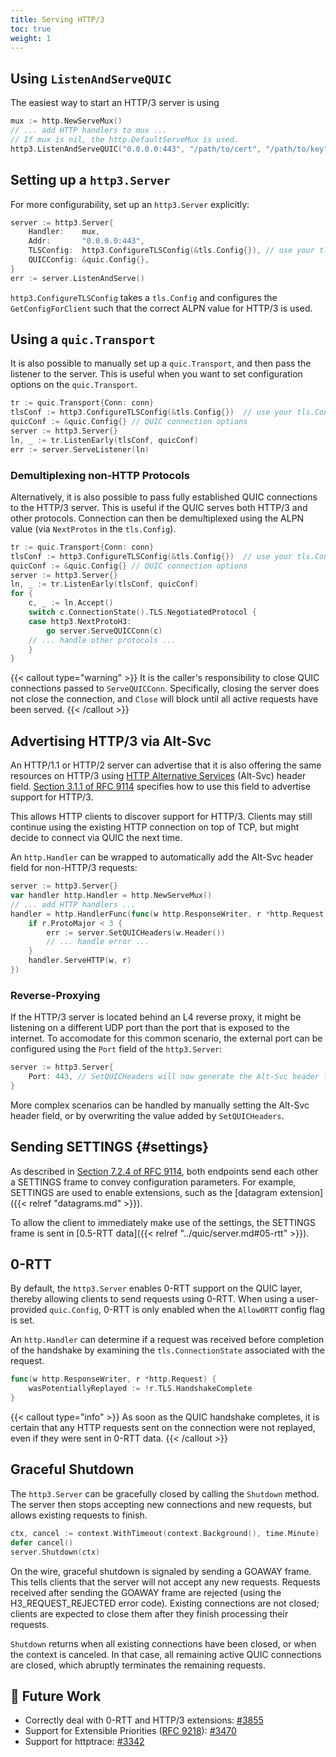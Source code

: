 ```yaml
---
title: Serving HTTP/3
toc: true
weight: 1
---
```


## Using `ListenAndServeQUIC`

The easiest way to start an HTTP/3 server is using
```go
mux := http.NewServeMux()
// ... add HTTP handlers to mux ...
// If mux is nil, the http.DefaultServeMux is used.
http3.ListenAndServeQUIC("0.0.0.0:443", "/path/to/cert", "/path/to/key", mux)
```

## Setting up a `http3.Server`

For more configurability, set up an `http3.Server` explicitly:
```go
server := http3.Server{
	Handler:    mux,
	Addr:       "0.0.0.0:443",
	TLSConfig:  http3.ConfigureTLSConfig(&tls.Config{}), // use your tls.Config here
	QUICConfig: &quic.Config{},
}
err := server.ListenAndServe()
```

`http3.ConfigureTLSConfig` takes a `tls.Config` and configures the `GetConfigForClient` such that the correct ALPN value for HTTP/3 is used.

## Using a `quic.Transport`

It is also possible to manually set up a `quic.Transport`, and then pass the listener to the server. This is useful when you want to set configuration options on the `quic.Transport`.
```go
tr := quic.Transport{Conn: conn}
tlsConf := http3.ConfigureTLSConfig(&tls.Config{})  // use your tls.Config here
quicConf := &quic.Config{} // QUIC connection options
server := http3.Server{}
ln, _ := tr.ListenEarly(tlsConf, quicConf)
err := server.ServeListener(ln)
```

### Demultiplexing non-HTTP Protocols

Alternatively, it is also possible to pass fully established QUIC connections to the HTTP/3 server. This is useful if the QUIC serves both HTTP/3 and other protocols. Connection can then be demultiplexed using the ALPN value (via `NextProtos` in the `tls.Config`).
```go
tr := quic.Transport{Conn: conn}
tlsConf := http3.ConfigureTLSConfig(&tls.Config{})  // use your tls.Config here
quicConf := &quic.Config{} // QUIC connection options
server := http3.Server{}
ln, _ := tr.ListenEarly(tlsConf, quicConf)
for {
	c, _ := ln.Accept()
	switch c.ConnectionState().TLS.NegotiatedProtocol {
	case http3.NextProtoH3:
		go server.ServeQUICConn(c) 
	// ... handle other protocols ...  
	}
}
```

{{< callout type="warning" >}}
  It is the caller's responsibility to close QUIC connections passed to `ServeQUICConn`. Specifically, closing the server does not close the connection, and `Close` will block until all active requests have been served.
{{< /callout >}}

## Advertising HTTP/3 via Alt-Svc

An HTTP/1.1 or HTTP/2 server can advertise that it is also offering the same resources on HTTP/3 using [HTTP Alternative Services](https://datatracker.ietf.org/doc/html/rfc7838#section-3) (Alt-Svc) header field. [Section 3.1.1 of RFC 9114](https://datatracker.ietf.org/doc/html/rfc9114#section-3.1.1) specifies how to use this field to advertise support for HTTP/3.

This allows HTTP clients to discover support for HTTP/3. Clients may still continue using the existing HTTP connection on top of TCP, but might decide to connect via QUIC the next time.

An `http.Handler` can be wrapped to automatically add the Alt-Svc header field for non-HTTP/3 requests:
```go
server := http3.Server{}
var handler http.Handler = http.NewServeMux()
// ... add HTTP handlers ...
handler = http.HandlerFunc(func(w http.ResponseWriter, r *http.Request) {
	if r.ProtoMajor < 3 {
		err := server.SetQUICHeaders(w.Header())
		// ... handle error ...
	}
	handler.ServeHTTP(w, r)
})
```

### Reverse-Proxying

If the HTTP/3 server is located behind an L4 reverse proxy, it might be listening on a different UDP port than the port that is exposed to the internet. To accomodate for this common scenario, the external port can be configured using the `Port` field of the `http3.Server`:
```go
server := http3.Server{
	Port: 443, // SetQUICHeaders will now generate the Alt-Svc header for port 443
}
```

More complex scenarios can be handled by manually setting the Alt-Svc header field, or by overwriting the value added by `SetQUICHeaders`.

## Sending SETTINGS {#settings}

As described in [Section 7.2.4 of RFC 9114](https://datatracker.ietf.org/doc/html/rfc9114#section-7.2.4), both endpoints send each other a SETTINGS frame to convey configuration parameters. For example, SETTINGS are used to enable extensions, such as the [datagram extension]({{< relref "datagrams.md" >}}).

To allow the client to immediately make use of the settings, the SETTINGS frame is sent in [0.5-RTT data]({{< relref "../quic/server.md#05-rtt" >}}).

## 0-RTT

By default, the `http3.Server` enables 0-RTT support on the QUIC layer, thereby allowing clients to send requests using 0-RTT. When using a user-provided `quic.Config`, 0-RTT is only enabled when the `Allow0RTT` config flag is set.

An `http.Handler` can determine if a request was received before completion of the handshake by examining the `tls.ConnectionState` associated with the request.
```go
func(w http.ResponseWriter, r *http.Request) {
	wasPotentiallyReplayed := !r.TLS.HandshakeComplete
}
```

{{< callout type="info" >}}
  As soon as the QUIC handshake completes, it is certain that any HTTP requests sent on the connection were not replayed, even if they were sent in 0-RTT data.
{{< /callout >}}

## Graceful Shutdown

The `http3.Server` can be gracefully closed by calling the `Shutdown` method. The server then stops accepting new connections and new requests, but allows existing requests to finish.

```go
ctx, cancel := context.WithTimeout(context.Background(), time.Minute)
defer cancel()
server.Shutdown(ctx)
```

On the wire, graceful shutdown is signaled by sending a GOAWAY frame. This tells clients that the server will not accept any new requests. Requests received after sending the GOAWAY frame are rejected (using the H3_REQUEST_REJECTED error code). Existing connections are not closed; clients are expected to close them after they finish processing their requests.

`Shutdown` returns when all existing connections have been closed, or when the context is canceled. In that case, all remaining active QUIC connections are closed, which abruptly terminates the remaining requests.


## 📝 Future Work

* Correctly deal with 0-RTT and HTTP/3 extensions: [#3855](https://github.com/quic-go/quic-go/issues/3855)
* Support for Extensible Priorities ([RFC 9218](https://www.rfc-editor.org/rfc/rfc9218.html)): [#3470](https://github.com/quic-go/quic-go/issues/3470)
* Support for httptrace: [#3342](https://github.com/quic-go/quic-go/issues/3342)

